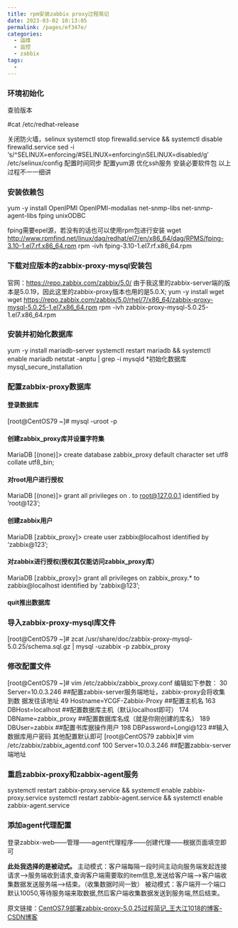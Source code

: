 ```yaml
---
title: rpm安装zabbix proxy过程简记
date: 2023-03-02 10:13:05
permalink: /pages/ef347e/
categories:
  - 运维
  - 监控
  - zabbix
tags:
  - 
---
```


### 环境初始化

查验版本

#cat /etc/redhat-release

关闭防火墙，selinux
systemctl stop firewalld.service && systemctl disable firewalld.service
sed -i ‘s/^SELINUX=enforcing/#SELINUX=enforcing\nSELINUX=disabled/g’ /etc/selinux/config
配置时间同步
配置yum源
优化ssh服务
安装必要软件包
以上过程不一一细讲


### 安装依赖包

yum -y install OpenIPMI OpenIPMI-modalias net-snmp-libs net-snmp-agent-libs fping unixODBC

fping需要epel源，若没有的话也可以使用rpm包进行安装
wget http://www.rpmfind.net/linux/dag/redhat/el7/en/x86_64/dag/RPMS/fping-3.10-1.el7.rf.x86_64.rpm
rpm -ivh fping-3.10-1.el7.rf.x86_64.rpm


### 下载对应版本的zabbix-proxy-mysql安装包

官网：https://repo.zabbix.com/zabbix/5.0/
由于我这里的zabbix-server端的版本是5.0.19，因此这里的zabbix-proxy版本也用的是5.0.X;
yum -y install wget
wget https://repo.zabbix.com/zabbix/5.0/rhel/7/x86_64/zabbix-proxy-mysql-5.0.25-1.el7.x86_64.rpm
rpm -ivh zabbix-proxy-mysql-5.0.25-1.el7.x86_64.rpm


### 安装并初始化数据库

yum -y install mariadb-server
systemctl restart mariadb && systemctl enable mariadb
netstat -anptu | grep -i mysqld
*初始化数据库
mysql_secure_installation


### 配置zabbix-proxy数据库

#### 登录数据库

[root@CentOS79 ~]# mysql -uroot -p

#### 创建zabbix_proxy库并设置字符集

MariaDB [(none)]> create database zabbix_proxy default character set utf8 collate utf8_bin;

#### 对root用户进行授权

MariaDB [(none)]> grant all privileges on . to root@127.0.0.1 identified by ‘root@123’;

#### 创建zabbix用户

MariaDB [zabbix_proxy]> create user zabbix@localhost identified by ‘zabbix@123’;

#### 对zabbix进行授权(授权其仅能访问zabbix_proxy库）

MariaDB [zabbix_proxy]> grant all privileges on zabbix_proxy.* to zabbix@localhost identified by ‘zabbix@123’;

#### quit推出数据库

### 导入zabbix-proxy-mysql库文件

[root@CentOS79 ~]# zcat /usr/share/doc/zabbix-proxy-mysql-5.0.25/schema.sql.gz | mysql -uzabbix -p zabbix_proxy

### 修改配置文件

[root@CentOS79 ~]# vim /etc/zabbix/zabbix_proxy.conf
编辑如下参数：
30 Server=10.0.3.246 ##配置zabbix-server服务端地址，zabbix-proxy会将收集到数 据发往该地址
49 Hostname=YCGF-Zabbix-Proxy ##配置主机名
163 DBHost=localhost ##配置数据库主机（默认localhost即可）
174 DBName=zabbix_proxy ##配置数据库名成（就是你刚创建的库名）
189 DBUser=zabbix ##配置书库据操作用户
198 DBPassword=Longi@123 ##输入数据库用户密码
其他配置默认即可
[root@CentOS79 zabbix]# vim /etc/zabbix/zabbix_agentd.conf
100 Server=10.0.3.246 ##配置zabbix-server端地址

### 重启zabbix-proxy和zabbix-agent服务

systemctl restart zabbix-proxy.service && systemctl enable zabbix-proxy.service
systemctl restart zabbix-agent.service && systemctl enable zabbix-agent.service

### 添加agent代理配置

登录zabbix-web——管理——agent代理程序——创建代理——根据页面填空即可


**此处我选择的是被动式。**
主动模式：客户端每隔一段时间主动向服务端发起连接请求–>服务端收到请求,查询客户端需要取的item信息,发送给客户端–>客户端收集数据发送服务端–>结束。（收集数据时间一致）
被动模式：客户端开一个端口默认10050,等待服务端来取数据,然后客户端收集数据发送到服务端,然后结束。


原文链接：[CentOS7.9部署zabbix-proxy-5.0.25过程简记_王大江1018的博客-CSDN博客](https://blog.csdn.net/sinat_41836475/article/details/125803897)
